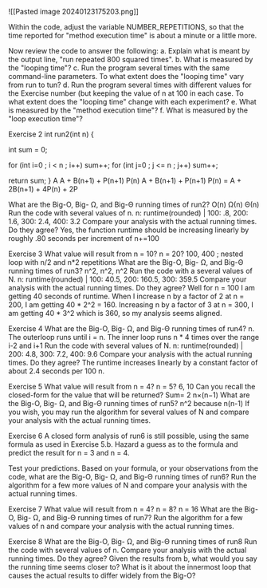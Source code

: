 ![[Pasted image 20240123175203.png]]

Within the code, adjust the variable NUMBER_REPETITIONS, so that the time reported for "method execution time" is about a minute or a little more.

Now review the code to answer the following:
a. Explain what is meant by the output line, "run repeated 800 squared times".
b. What is measured by the "looping time"?
c. Run the program several times with the same command-line parameters. To what extent does the "looping time" vary from run to tun?
d. Run the program several times with different values for the Exercise number (but keeping the value of n at 100 in each case. To what extent does the "looping
time" change with each experiment?
e. What is measured by the "method execution time"?
f. What is measured by the "loop execution time"?

Exercise 2
int run2(int n) {

  int sum = 0;

  for (int i=0 ; i < n ; i++)
    sum++;
  for (int j=0 ; j <= n ; j++)
    sum++;
  
  return sum;
}
A
A + B(n+1) + P(n+1)
P(n)
A + B(n+1) + P(n+1)
P(n)
= A + 2B(n+1) + 4P(n) + 2P

What are the Big-O, Big- Ω, and Big-Θ running times of run2?
O(n) Ω(n) Θ(n)
Run the code with several values of n.
n: runtime(rounded) | 100: .8, 200: 1.6, 300: 2.4, 400: 3.2
Compare your analysis with the actual running times. Do they agree?
Yes, the function runtime should be increasing linearly by roughly .80 seconds per increment of n+=100

Exercise 3
What value will result from n = 10? n = 20?
100, 400 ; nested loop with n/2 and n*2 repetitions
What are the Big-O, Big- Ω, and Big-Θ running times of run3?
n^2, n^2, n^2
Run the code with a several values of N.
n: runtime(rounded) | 100: 40.5, 200: 160.5, 300: 359.5
Compare your analysis with the actual running times. Do they agree?
Well for n = 100 I am getting 40 seconds of runtime. When I increase n by a factor of 2 at n = 200, I am getting 40 * 2^2 = 160. Increasing n by a factor of 3 at n = 300, I am getting 40 * 3^2 which is 360, so my analysis seems aligned.

Exercise 4
What are the Big-O, Big- Ω, and Big-Θ running times of run4?
n. The outerloop runs until i = n. The inner loop runs n * 4 times over the range i-2 and i+1
Run the code with several values of N.
n: runtime(rounded) | 200: 4.8, 300: 7.2, 400: 9.6
Compare your analysis with the actual running times. Do they agree?
The runtime increases linearly by a constant factor of about 2.4 seconds per 100 n.

Exercise 5
What value will result from n = 4? n = 5?
6, 10
Can you recall the closed-form for the value that will be returned?
Sum= 
2
n×(n−1)
What are the Big-O, Big- Ω, and Big-Θ running times of run5?
n^2 because n(n-1)
If you wish, you may run the algorithm for several values of N and compare your analysis with the actual running times.


Exercise 6
A closed form analysis of run6 is still possible, using the same formula as used in Exercise 5.b. Hazard a guess as to the formula and predict the result for n = 3 and n = 4.

Test your predictions.
Based on your formula, or your observations from the code, what are the Big-O, Big- Ω, and Big-Θ running times of run6?
Run the algorithm for a few more values of N and compare your analysis with the actual running times.

Exercise 7
What value will result from n = 4? n = 8? n = 16
What are the Big-O, Big- Ω, and Big-Θ running times of run7?
Run the algorithm for a few values of n and compare your analysis with the actual running times.

Exercise 8
What are the Big-O, Big- Ω, and Big-Θ running times of run8
Run the code with several values of n.
Compare your analysis with the actual running times. Do they agree?
Given the results from b, what would you say the running time seems closer to?
What is it about the innermost loop that causes the actual results to differ widely from the Big-O?